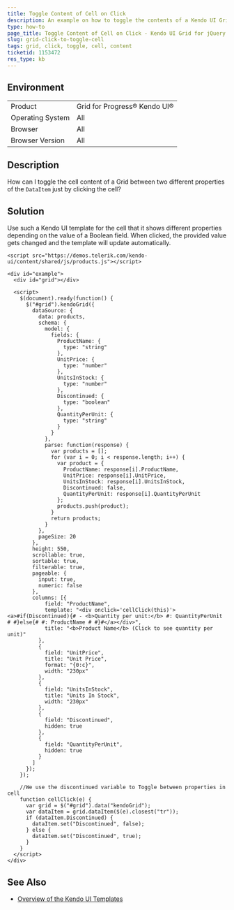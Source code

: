 ```yaml
---
title: Toggle Content of Cell on Click
description: An example on how to toggle the contents of a Kendo UI Grid cell on click.
type: how-to
page_title: Toggle Content of Cell on Click - Kendo UI Grid for jQuery
slug: grid-click-to-toggle-cell
tags: grid, click, toggle, cell, content
ticketid: 1153472
res_type: kb
---
```


## Environment

<table>
 <tr>
  <td>Product</td>
  <td>Grid for Progress® Kendo UI®</td>
 </tr>
 <tr>
  <td>Operating System</td>
  <td>All</td>
 </tr>
 <tr>
  <td>Browser</td>
  <td>All</td>
 </tr>
 <tr>
  <td>Browser Version</td>
  <td>All</td>
 </tr>
</table>

## Description

How can I toggle the cell content of a Grid between two different properties of the `DataItem` just by clicking the cell?  

## Solution

Use such a Kendo UI template for the cell that it shows different properties depending on the value of a Boolean field. When clicked, the provided value gets changed and the template will update automatically.

```dojo
<script src="https://demos.telerik.com/kendo-ui/content/shared/js/products.js"></script>

<div id="example">
  <div id="grid"></div>

  <script>
    $(document).ready(function() {
      $("#grid").kendoGrid({
        dataSource: {
          data: products,
          schema: {
            model: {
              fields: {
                ProductName: {
                  type: "string"
                },
                UnitPrice: {
                  type: "number"
                },
                UnitsInStock: {
                  type: "number"
                },
                Discontinued: {
                  type: "boolean"
                },
                QuantityPerUnit: {
                  type: "string"
                }
              }
            },
            parse: function(response) {
              var products = [];
              for (var i = 0; i < response.length; i++) {
                var product = {
                  ProductName: response[i].ProductName,
                  UnitPrice: response[i].UnitPrice,
                  UnitsInStock: response[i].UnitsInStock,
                  Discontinued: false,
                  QuantityPerUnit: response[i].QuantityPerUnit
                };
                products.push(product);
              }
              return products;
            }
          },
          pageSize: 20
        },
        height: 550,
        scrollable: true,
        sortable: true,
        filterable: true,
        pageable: {
          input: true,
          numeric: false
        },
        columns: [{
            field: "ProductName",
            template: "<div onclick='cellClick(this)'><a>#if(Discontinued){# - <b>Quantity per unit:</b> #: QuantityPerUnit # #}else{# #: ProductName # #}#</a></div>",
            title: "<b>Product Name</b> (Click to see quantity per unit)"
          },
          {
            field: "UnitPrice",
            title: "Unit Price",
            format: "{0:c}",
            width: "230px"
          },
          {
            field: "UnitsInStock",
            title: "Units In Stock",
            width: "230px"
          },
          {
            field: "Discontinued",
            hidden: true
          },
          {
            field: "QuantityPerUnit",
            hidden: true
          }
        ]
      });
    });

    //We use the discontinued variable to Toggle between properties in cell
    function cellClick(e) {
      var grid = $("#grid").data("kendoGrid");
      var dataItem = grid.dataItem($(e).closest("tr"));
      if (dataItem.Discontinued) {
        dataItem.set("Discontinued", false);
      } else {
        dataItem.set("Discontinued", true);
      }
    }
  </script>
</div>
```

## See Also

* [Overview of the Kendo UI Templates](https://docs.telerik.com/kendo-ui/framework/templates/overview)
